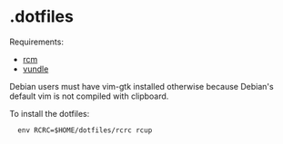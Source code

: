 # .dotfiles

Requirements:

- [rcm](https://github.com/thoughtbot/rcm)
- [vundle](https://github.com/VundleVim/Vundle.vim)

Debian users must have vim-gtk installed otherwise because Debian's default vim is not compiled with clipboard.

To install the dotfiles:

```
  env RCRC=$HOME/dotfiles/rcrc rcup
```
